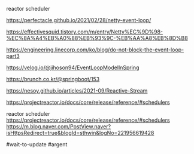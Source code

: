 reactor scheduler

https://perfectacle.github.io/2021/02/28/netty-event-loop/

https://effectivesquid.tistory.com/m/entry/Netty%EC%9D%98-%EC%8A%A4%EB%A0%88%EB%93%9C-%EB%AA%A8%EB%8D%B8

https://engineering.linecorp.com/ko/blog/do-not-block-the-event-loop-part3


https://velog.io/@jihoson94/EventLoopModelInSpring

https://brunch.co.kr/@springboot/153

https://nesoy.github.io/articles/2021-09/Reactive-Stream


https://projectreactor.io/docs/core/release/reference/#schedulers

reactor scheduler
https://projectreactor.io/docs/core/release/reference/#schedulers
https://m.blog.naver.com/PostView.naver?isHttpsRedirect=true&blogId=sthwin&logNo=221956619428

#wait-to-update 
#argent